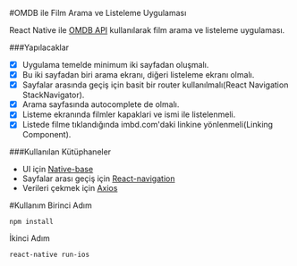 #OMDB ile Film Arama ve Listeleme Uygulaması

React Native ile [OMDB API](http://www.omdbapi.com/) kullanılarak film arama ve listeleme uygulaması.

###Yapılacaklar
- [x] Uygulama temelde minimum iki sayfadan oluşmalı.
- [x] Bu iki sayfadan biri arama ekranı, diğeri listeleme ekranı olmalı.
- [x] Sayfalar arasında geçiş için basit bir router kullanılmalı(React Navigation StackNavigator).
- [x] Arama sayfasında autocomplete de olmalı.
- [x] Listeme ekranında filmler kapaklari ve ismi ile listelenmeli.
- [x] Listede filme tıklandığında imbd.com'daki linkine yönlenmeli(Linking Component).

###Kullanılan Kütüphaneler
* UI için [Native-base](http://www.omdbapi.com/)
* Sayfalar arası geçiş için [React-navigation](http://www.omdbapi.com/)
* Verileri çekmek için [Axios](http://www.omdbapi.com/)

#Kullanım
Birinci Adım
```
npm install
```
İkinci Adım 
```
react-native run-ios
```


